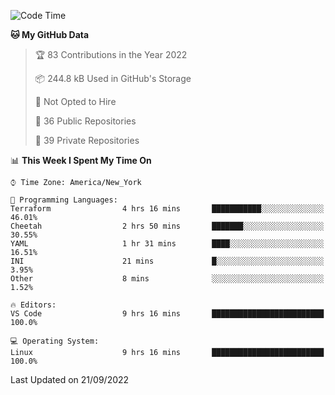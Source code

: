 <!--START_SECTION:waka-->
![Code Time](http://img.shields.io/badge/Code%20Time-95%20hrs%2044%20mins-blue)

**🐱 My GitHub Data** 

> 🏆 83 Contributions in the Year 2022
 > 
> 📦 244.8 kB Used in GitHub's Storage 
 > 
> 🚫 Not Opted to Hire
 > 
> 📜 36 Public Repositories 
 > 
> 🔑 39 Private Repositories  
 > 
📊 **This Week I Spent My Time On** 

```text
⌚︎ Time Zone: America/New_York

💬 Programming Languages: 
Terraform                4 hrs 16 mins       ███████████░░░░░░░░░░░░░░   46.01% 
Cheetah                  2 hrs 50 mins       ███████░░░░░░░░░░░░░░░░░░   30.55% 
YAML                     1 hr 31 mins        ████░░░░░░░░░░░░░░░░░░░░░   16.51% 
INI                      21 mins             █░░░░░░░░░░░░░░░░░░░░░░░░   3.95% 
Other                    8 mins              ░░░░░░░░░░░░░░░░░░░░░░░░░   1.52%

🔥 Editors: 
VS Code                  9 hrs 16 mins       █████████████████████████   100.0%

💻 Operating System: 
Linux                    9 hrs 16 mins       █████████████████████████   100.0%

```


 Last Updated on 21/09/2022
<!--END_SECTION:waka-->